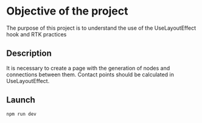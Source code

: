 # Objective of the project

The purpose of this project is to understand the use of the UseLayoutEffect hook and RTK practices

## Description

It is necessary to create a page with the generation of nodes and connections between them. Contact points should be calculated in UseLayoutEffect.

## Launch

```javascript
npm run dev
```
